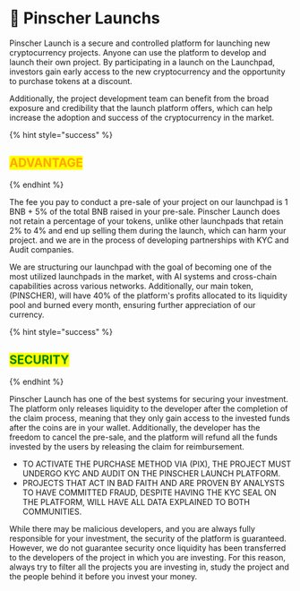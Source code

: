 # 🚀 Pinscher Launchs

Pinscher Launch is a secure and controlled platform for launching new cryptocurrency projects. Anyone can use the platform to develop and launch their own project. By participating in a launch on the Launchpad, investors gain early access to the new cryptocurrency and the opportunity to purchase tokens at a discount.&#x20;

Additionally, the project development team can benefit from the broad exposure and credibility that the launch platform offers, which can help increase the adoption and success of the cryptocurrency in the market.

{% hint style="success" %}
## <mark style="color:orange;">ADVANTAGE</mark>
{% endhint %}

The fee you pay to conduct a pre-sale of your project on our launchpad is 1 BNB + 5% of the total BNB raised in your pre-sale. Pinscher Launch does not retain a percentage of your tokens, unlike other launchpads that retain 2% to 4% and end up selling them during the launch, which can harm your project.  and we are in the process of developing partnerships with KYC and Audit companies.

We are structuring our launchpad with the goal of becoming one of the most utilized launchpads in the market, with AI systems and cross-chain capabilities across various networks. Additionally, our main token, (PINSCHER), will have 40% of the platform's profits allocated to its liquidity pool and burned every month, ensuring further appreciation of our currency.

{% hint style="success" %}
## <mark style="color:green;">SECURITY</mark>
{% endhint %}

Pinscher Launch has one of the best systems for securing your investment. The platform only releases liquidity to the developer after the completion of the claim process, meaning that they only gain access to the invested funds after the coins are in your wallet. Additionally, the developer has the freedom to cancel the pre-sale, and the platform will refund all the funds invested by the users by releasing the claim for reimbursement.

* TO ACTIVATE THE PURCHASE METHOD VIA (PIX), THE PROJECT MUST UNDERGO KYC AND AUDIT ON THE PINSCHER LAUNCH PLATFORM.
* PROJECTS THAT ACT IN BAD FAITH AND ARE PROVEN BY ANALYSTS TO HAVE COMMITTED FRAUD, DESPITE HAVING THE KYC SEAL ON THE PLATFORM, WILL HAVE ALL DATA EXPLAINED TO BOTH COMMUNITIES.

While there may be malicious developers, and you are always fully responsible for your investment, the security of the platform is guaranteed. However, we do not guarantee security once liquidity has been transferred to the developers of the project in which you are investing. For this reason, always try to filter all the projects you are investing in, study the project and the people behind it before you invest your money.

